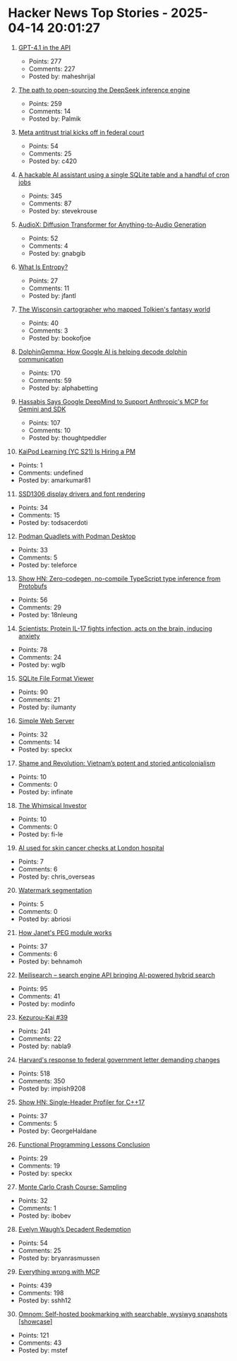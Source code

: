 # Hacker News Top Stories - 2025-04-14 20:01:27

1. [GPT-4.1 in the API](https://openai.com/index/gpt-4-1/)
   - Points: 277
   - Comments: 227
   - Posted by: maheshrijal

2. [The path to open-sourcing the DeepSeek inference engine](https://github.com/deepseek-ai/open-infra-index/tree/main/OpenSourcing_DeepSeek_Inference_Engine)
   - Points: 259
   - Comments: 14
   - Posted by: Palmik

3. [Meta antitrust trial kicks off in federal court](https://www.axios.com/pro/tech-policy/2025/04/14/ftc-meta-antitrust-trial-kicks-off-in-federal-court)
   - Points: 54
   - Comments: 25
   - Posted by: c420

4. [A hackable AI assistant using a single SQLite table and a handful of cron jobs](https://www.geoffreylitt.com/2025/04/12/how-i-made-a-useful-ai-assistant-with-one-sqlite-table-and-a-handful-of-cron-jobs)
   - Points: 345
   - Comments: 87
   - Posted by: stevekrouse

5. [AudioX: Diffusion Transformer for Anything-to-Audio Generation](https://zeyuet.github.io/AudioX/)
   - Points: 52
   - Comments: 4
   - Posted by: gnabgib

6. [What Is Entropy?](https://jasonfantl.com/posts/What-is-Entropy/)
   - Points: 27
   - Comments: 11
   - Posted by: jfantl

7. [The Wisconsin cartographer who mapped Tolkien's fantasy world](https://www.wpr.org/news/wisconsin-cartographer-karen-wynn-fonstad-mapped-tolkien-fantasy-world-oshkosh)
   - Points: 40
   - Comments: 3
   - Posted by: bookofjoe

8. [DolphinGemma: How Google AI is helping decode dolphin communication](https://blog.google/technology/ai/dolphingemma/)
   - Points: 170
   - Comments: 59
   - Posted by: alphabetting

9. [Hassabis Says Google DeepMind to Support Anthropic's MCP for Gemini and SDK](https://techcrunch.com/2025/04/09/google-says-itll-embrace-anthropics-standard-for-connecting-ai-models-to-data/)
   - Points: 107
   - Comments: 10
   - Posted by: thoughtpeddler

10. [KaiPod Learning (YC S21) Is Hiring a PM](https://www.ycombinator.com/companies/kaipod-learning/jobs/TgR2OZg-senior-product-manager)
   - Points: 1
   - Comments: undefined
   - Posted by: amarkumar81

11. [SSD1306 display drivers and font rendering](https://subalpinecircuits.com/ssd1306-and-font-rendering/)
   - Points: 34
   - Comments: 15
   - Posted by: todsacerdoti

12. [Podman Quadlets with Podman Desktop](https://podman-desktop.io/blog/podman-quadlet)
   - Points: 33
   - Comments: 5
   - Posted by: teleforce

13. [Show HN: Zero-codegen, no-compile TypeScript type inference from Protobufs](https://github.com/nathanhleung/protobuf-ts-types)
   - Points: 56
   - Comments: 29
   - Posted by: 18nleung

14. [Scientists: Protein IL-17 fights infection, acts on the brain, inducing anxiety](https://medicalxpress.com/news/2025-04-scientists-protein-il-infection-brain.html)
   - Points: 78
   - Comments: 24
   - Posted by: wglb

15. [SQLite File Format Viewer](https://sqlite-internal.pages.dev)
   - Points: 90
   - Comments: 21
   - Posted by: ilumanty

16. [Simple Web Server](https://simplewebserver.org/)
   - Points: 32
   - Comments: 14
   - Posted by: speckx

17. [Shame and Revolution: Vietnam’s potent and storied anticolonialism](https://aeon.co/essays/how-vietnam-earned-its-world-renowned-anticolonial-standing)
   - Points: 10
   - Comments: 0
   - Posted by: infinate

18. [The Whimsical Investor](https://fi-le.net/stonks/)
   - Points: 10
   - Comments: 0
   - Posted by: fi-le

19. [AI used for skin cancer checks at London hospital](https://www.bbc.com/news/articles/czd3ygd7mrno)
   - Points: 7
   - Comments: 6
   - Posted by: chris_overseas

20. [Watermark segmentation](https://github.com/Diffusion-Dynamics/watermark-segmentation)
   - Points: 5
   - Comments: 0
   - Posted by: abriosi

21. [How Janet's PEG module works](https://bakpakin.com/writing/how-janets-peg-works.html)
   - Points: 37
   - Comments: 6
   - Posted by: behnamoh

22. [Meilisearch – search engine API bringing AI-powered hybrid search](https://github.com/meilisearch/meilisearch)
   - Points: 95
   - Comments: 41
   - Posted by: modinfo

23. [Kezurou-Kai #39](https://www.bigsandwoodworking.com/kezurou-kai-39/)
   - Points: 241
   - Comments: 22
   - Posted by: nabla9

24. [Harvard's response to federal government letter demanding changes](https://www.harvard.edu/president/news/2025/the-promise-of-american-higher-education/)
   - Points: 518
   - Comments: 350
   - Posted by: impish9208

25. [Show HN: Single-Header Profiler for C++17](https://github.com/DmitriBogdanov/UTL/blob/master/docs/module_profiler.md)
   - Points: 37
   - Comments: 5
   - Posted by: GeorgeHaldane

26. [Functional Programming Lessons Conclusion](https://jerf.org/iri/post/2025/fp_lessons_conclusion/)
   - Points: 29
   - Comments: 19
   - Posted by: speckx

27. [Monte Carlo Crash Course: Sampling](https://thenumb.at/Sampling/)
   - Points: 32
   - Comments: 1
   - Posted by: ibobev

28. [Evelyn Waugh’s Decadent Redemption](https://libertiesjournal.com/online-articles/evelyn-waughs-decadent-redemption/)
   - Points: 54
   - Comments: 25
   - Posted by: bryanrasmussen

29. [Everything wrong with MCP](https://blog.sshh.io/p/everything-wrong-with-mcp)
   - Points: 439
   - Comments: 198
   - Posted by: sshh12

30. [Omnom: Self-hosted bookmarking with searchable, wysiwyg snapshots [showcase]](https://omnom.zone/?src=hn)
   - Points: 121
   - Comments: 43
   - Posted by: mstef

